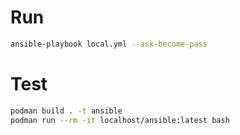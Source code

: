 # Run

```bash
ansible-playbook local.yml --ask-become-pass
```

# Test

```bash
podman build . -t ansible
podman run --rm -it localhost/ansible:latest bash
```
